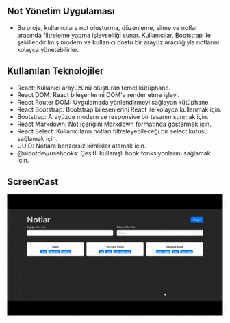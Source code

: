 ## Not Yönetim Uygulaması
- Bu proje, kullanıcılara not oluşturma, düzenleme, silme ve notlar arasında filtreleme yapma işlevselliği sunar. Kullanıcılar, Bootstrap ile şekillendirilmiş modern ve kullanıcı dostu bir arayüz aracılığıyla notlarını kolayca yönetebilirler.

## Kullanılan Teknolojiler
- React: Kullanıcı arayüzünü oluşturan temel kütüphane.
- React DOM: React bileşenlerini DOM'a render etme işlevi.
- React Router DOM: Uygulamada yönlendirmeyi sağlayan kütüphane.
- React Bootstrap: Bootstrap bileşenlerini React ile kolayca kullanmak için.
- Bootstrap: Arayüzde modern ve responsive bir tasarım sunmak için.
- React Markdown: Not içeriğini Markdown formatında göstermek için.
- React Select: Kullanıcıların notları filtreleyebileceği bir select kutusu sağlamak için.
- UUID: Notlara benzersiz kimlikler atamak için.
- @uidotdev/usehooks: Çeşitli kullanışlı hook fonksiyonlarını sağlamak için.

## ScreenCast
<img src="screen.gif">